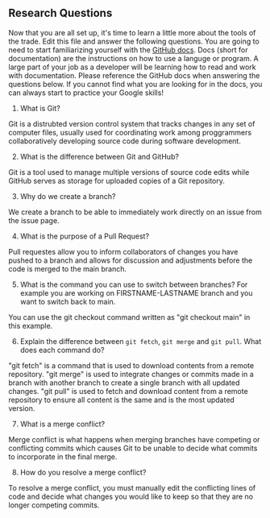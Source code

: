 ## Research Questions 

Now that you are all set up, it's time to learn a little more about the tools of the trade. Edit this file and answer the following questions. You are going to need to start familiarizing yourself with the [GitHub docs](https://docs.github.com/en). Docs (short for documentation) are the instructions on how to use a languge or program. A large part of your job as a developer will be learning how to read and work with documentation. Please reference the GitHub docs when answering the questions below. If you cannot find what you are looking for in the docs, you can always start to practice your Google skills!


1. What is Git? 

Git is  a distrubted version control system that tracks changes in any set of computer files, usually used for coordinating work among proggrammers collaboratively developing source code during software development.

2. What is the difference between Git and GitHub? 

Git is a tool used to manage multiple versions of source code edits while GitHub serves as storage for uploaded copies of a Git repository.

3. Why do we create a branch? 

We create a branch to be able to immediately work directly on an issue from the issue page. 

4. What is the purpose of a Pull Request? 

Pull requestes allow you to inform collaborators of changes you have pushed to a branch and allows for discussion and adjustments before the code is merged to the main branch.

5. What is the command you can use to switch between branches? For example you are working on FIRSTNAME-LASTNAME branch and you want to switch back to main. 

You can use the git checkout command written as "git checkout main" in this example.

6. Explain the difference between `git fetch`, `git merge` and `git pull`. What does each command do? 

"git fetch" is a command that is used to download contents from a remote repository. 
"git merge" is used to integrate changes or commits made in a branch with another branch to create a single branch with all updated changes. 
"git pull" is used to fetch and download content from a remote repository to ensure all content is the same and is the most updated version.

7. What is a merge conflict? 

Merge conflict is what happens when merging branches have competing or conflicting commits which causes Git to be unable to decide what commits to incorporate in the final merge.

8. How do you resolve a merge conflict? 

To resolve a merge conflict, you must manually edit the conflicting lines of code and decide what changes you would like to keep so that they are no longer competing commits.
